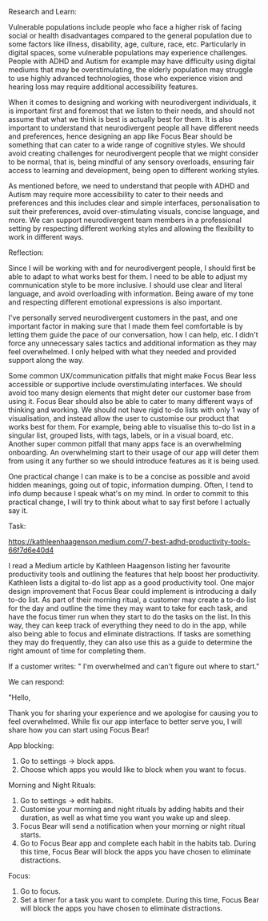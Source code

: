 Research and Learn:

Vulnerable populations include people who face a higher risk of facing social or health disadvantages compared to the general population due to some factors like illness, disability, age, culture, race, etc. Particularly in digital spaces, some vulnerable populations may experience challenges. People with ADHD and Autism for example may have difficulty using digital mediums that may be overstimulating, the elderly population may struggle to use highly advanced technologies, those who experience vision and hearing loss may require additional accessibility features. 

When it comes to designing and working with neurodivergent individuals, it is important first and foremost that we listen to their needs, and should not assume that what we think is best is actually best for them. It is also important to understand that neurodivergent people all have different needs and preferences, hence designing an app like Focus Bear should be something that can cater to a wide range of cognitive styles. We should avoid creating challenges for neurodivergent people that we might consider to be normal, that is, being mindful of any sensory overloads, ensuring fair access to learning and development, being open to different working styles. 

As mentioned before, we need to understand that people with ADHD and Autism may require more accessibility to cater to their needs and preferences and this includes clear and simple interfaces, personalisation to suit their preferences, avoid over-stimulating visuals, concise language, and more. We can support neurodivergent team members in a professional setting by respecting different working styles and allowing the flexibility to work in different ways. 

Reflection:

Since I will be working with and for neurodivergent people, I should first be able to adapt to what works best for them. I need to be able to adjust my communication style to be more inclusive. I should use clear and literal language, and avoid overloading with information. Being aware of my tone and respecting different emotional expressions is also important.

I've personally served neurodivergent customers in the past, and one important factor in making sure that I made them feel comfortable is by letting them guide the pace of our conversation, how I can help, etc. I didn't force any unnecessary sales tactics and additional information as they may feel overwhelmed. I only helped with what they needed and provided support along the way. 

Some common UX/communication pitfalls that might make Focus Bear less accessible or supportive include overstimulating interfaces. We should avoid too many design elements that might deter our customer base from using it. Focus Bear should also be able to cater to many different ways of thinking and working. We should not have rigid to-do lists with only 1 way of visualisation, and instead allow the user to customise our product that works best for them. For example, being able to visualise this to-do list in a singular list, grouped lists, with tags, labels, or in a visual board, etc. Another super common pitfall that many apps face is an overwhelming onboarding. An overwhelming start to their usage of our app will deter them from using it any further so we should introduce features as it is being used. 

One practical change I can make is to be a concise as possible and avoid hidden meanings, going out of topic, information dumping. Often, I tend to info dump because I speak what's on my mind. In order to commit to this practical change, I will try to think about what to say first before I actually say it. 

Task:

https://kathleenhaagenson.medium.com/7-best-adhd-productivity-tools-66f7d6e40d4

I read a Medium article by Kathleen Haagenson listing her favourite productivity tools and outlining the features that help boost her productivity. Kathleen lists a digital to-do list app as a good productivity tool. One major design improvement that Focus Bear could implement is introducing a daily to-do list. As part of their morning ritual, a customer may create a to-do list for the day and outline the time they may want to take for each task, and have the focus timer run when they start to do the tasks on the list. In this way, they can keep track of everything they need to do in the app, while also being able to focus and eliminate distractions. If tasks are something they may do frequently, they can also use this as a guide to determine the right amount of time for completing them. 

If a customer writes: " I'm overwhelmed and can't figure out where to start."

We can respond:

"Hello, 

Thank you for sharing your experience and we apologise for causing you to feel overwhelmed. While fix our app interface to better serve you, I will share how you can start using Focus Bear!

App blocking:
1. Go to settings -> block apps.
2. Choose which apps you would like to block when you want to focus.

Morning and Night Rituals:
1. Go to settings -> edit habits.
2. Customise your morning and night rituals by adding habits and their duration, as well as what time you want you wake up and sleep.
3. Focus Bear will send a notification when your morning or night ritual starts.
4. Go to Focus Bear app and complete each habit in the habits tab. During this time, Focus Bear will block the apps you have chosen to eliminate distractions. 

Focus:
1. Go to focus.
2. Set a timer for a task you want to complete. During this time, Focus Bear will block the apps you have chosen to eliminate distractions. 